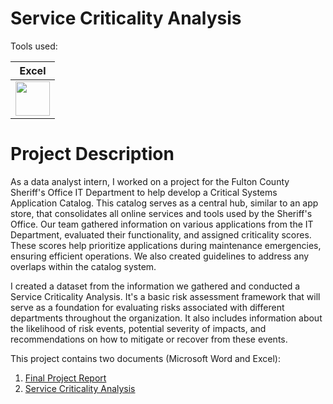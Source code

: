 # Service Criticality Analysis

Tools used:

| Excel |
| ----- |
| <img src="https://github.com/rml-lee/Excel-Video-Games-Project/assets/160198611/ef3f76cf-cc05-45cd-a673-f9b82b77b3a1" width="55" height="55"/> |

# Project Description
As a data analyst intern, I worked on a project for the Fulton County Sheriff's Office IT Department to help develop a Critical Systems Application Catalog. This catalog serves as a central hub, similar to an app store, that consolidates all online services and tools used by the Sheriff's Office. Our team gathered information on various applications from the IT Department, evaluated their functionality, and assigned criticality scores. These scores help prioritize applications during maintenance emergencies, ensuring efficient operations. We also created guidelines to address any overlaps within the catalog system.

I created a dataset from the information we gathered and conducted a Service Criticality Analysis. It's a basic risk assessment framework that will serve as a foundation for evaluating risks associated with different departments throughout the organization. It also includes information about the likelihood of risk events, potential severity of impacts, and recommendations on how to mitigate or recover from these events.

This project contains two documents (Microsoft Word and Excel):

1. [Final Project Report](https://github.com/rml-lee/Excel-Service-Criticality-Analysis/blob/main/Fall%202022%20FC%20Sheriff_s%20Office%20Critical%20Systems%20Catalogue.docx)
2. [Service Criticality Analysis](https://github.com/rml-lee/Excel-Service-Criticality-Analysis/blob/main/Service%20Criticality%20Analysis.xlsx)
